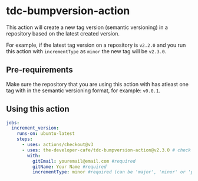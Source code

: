 # tdc-bumpversion-action

This action will create a new tag version (semantic versioning) in a repository based on the latest created version.

For example, if the latest tag version on a repository is `v2.2.0` and you run this action with `incrementType` as `minor` the new tag will be `v2.3.0`.

## Pre-requirements

Make sure the repository that you are using this action with has atleast one tag with in the semantic versioning format, for example: `v0.0.1`.

## Using this action

```yaml
jobs:
  increment_version:
    runs-on: ubuntu-latest
    steps:
      - uses: actions/checkout@v3
      - uses: the-developer-cafe/tdc-bumpversion-action@v2.3.0 # check for latest version
        with:
          gitEmail: youremail@email.com #required
          gitName: Your Name #required
          incrementType: minor #required (can be 'major', 'minor' or 'patch')
```
